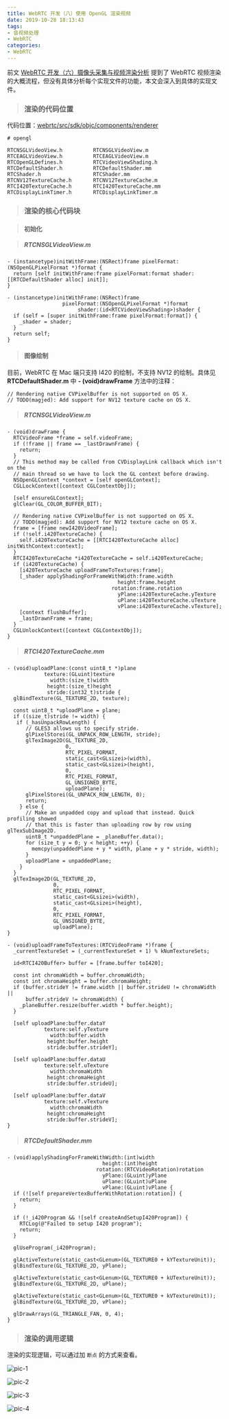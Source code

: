 ```yaml
---
title: WebRTC 开发（八）使用 OpenGL 渲染视频
date: 2019-10-28 18:13:43
tags:
- 音视频处理
- WebRTC
categories:
- WebRTC
---
```


前文 [WebRTC 开发（六）摄像头采集与视频渲染分析](https://depthlove.github.io/2019/10/22/webrtc-development-6-video-rendering-analysis/) 提到了 WebRTC 视频渲染的大概流程，但没有具体分析每个实现文件的功能，本文会深入到具体的实现文件。

> ### 渲染的代码位置

代码位置：[webrtc/src/sdk/objc/components/renderer](https://chromium.googlesource.com/external/webrtc/+/9863f3d246e2da7a2e1f42bbc5757f6af5ec5682/sdk/objc/components/renderer/)

```
# opengl

RTCNSGLVideoView.h          RTCNSGLVideoView.m
RTCEAGLVideoView.h          RTCEAGLVideoView.m
RTCOpenGLDefines.h          RTCVideoViewShading.h
RTCDefaultShader.h          RTCDefaultShader.mm
RTCShader.h                 RTCShader.mm
RTCNV12TextureCache.h       RTCNV12TextureCache.m
RTCI420TextureCache.h       RTCI420TextureCache.mm
RTCDisplayLinkTimer.h       RTCDisplayLinkTimer.m
```

<!-- more -->

> ### 渲染的核心代码块

> #### 初始化

> ##### RTCNSGLVideoView.m

```
- (instancetype)initWithFrame:(NSRect)frame pixelFormat:(NSOpenGLPixelFormat *)format {
  return [self initWithFrame:frame pixelFormat:format shader:[[RTCDefaultShader alloc] init]];
}

- (instancetype)initWithFrame:(NSRect)frame
                  pixelFormat:(NSOpenGLPixelFormat *)format
                       shader:(id<RTCVideoViewShading>)shader {
  if (self = [super initWithFrame:frame pixelFormat:format]) {
    _shader = shader;
  }
  return self;
}

```

> #### 图像绘制

目前，WebRTC 在 Mac 端只支持 I420 的绘制，不支持 NV12 的绘制。具体见 **RTCDefaultShader.m** 中 **- (void)drawFrame** 方法中的注释： 

```
// Rendering native CVPixelBuffer is not supported on OS X.
// TODO(magjed): Add support for NV12 texture cache on OS X.
```

> ##### RTCNSGLVideoView.m

```
- (void)drawFrame {
  RTCVideoFrame *frame = self.videoFrame;
  if (!frame || frame == _lastDrawnFrame) {
    return;
  }
  // This method may be called from CVDisplayLink callback which isn't on the
  // main thread so we have to lock the GL context before drawing.
  NSOpenGLContext *context = [self openGLContext];
  CGLLockContext([context CGLContextObj]);

  [self ensureGLContext];
  glClear(GL_COLOR_BUFFER_BIT);

  // Rendering native CVPixelBuffer is not supported on OS X.
  // TODO(magjed): Add support for NV12 texture cache on OS X.
  frame = [frame newI420VideoFrame];
  if (!self.i420TextureCache) {
    self.i420TextureCache = [[RTCI420TextureCache alloc] initWithContext:context];
  }
  RTCI420TextureCache *i420TextureCache = self.i420TextureCache;
  if (i420TextureCache) {
    [i420TextureCache uploadFrameToTextures:frame];
    [_shader applyShadingForFrameWithWidth:frame.width
                                    height:frame.height
                                  rotation:frame.rotation
                                    yPlane:i420TextureCache.yTexture
                                    uPlane:i420TextureCache.uTexture
                                    vPlane:i420TextureCache.vTexture];
    [context flushBuffer];
    _lastDrawnFrame = frame;
  }
  CGLUnlockContext([context CGLContextObj]);
}
```

> ##### RTCI420TextureCache.mm

```
- (void)uploadPlane:(const uint8_t *)plane
            texture:(GLuint)texture
              width:(size_t)width
             height:(size_t)height
             stride:(int32_t)stride {
  glBindTexture(GL_TEXTURE_2D, texture);

  const uint8_t *uploadPlane = plane;
  if ((size_t)stride != width) {
   if (_hasUnpackRowLength) {
      // GLES3 allows us to specify stride.
      glPixelStorei(GL_UNPACK_ROW_LENGTH, stride);
      glTexImage2D(GL_TEXTURE_2D,
                   0,
                   RTC_PIXEL_FORMAT,
                   static_cast<GLsizei>(width),
                   static_cast<GLsizei>(height),
                   0,
                   RTC_PIXEL_FORMAT,
                   GL_UNSIGNED_BYTE,
                   uploadPlane);
      glPixelStorei(GL_UNPACK_ROW_LENGTH, 0);
      return;
    } else {
      // Make an unpadded copy and upload that instead. Quick profiling showed
      // that this is faster than uploading row by row using glTexSubImage2D.
      uint8_t *unpaddedPlane = _planeBuffer.data();
      for (size_t y = 0; y < height; ++y) {
        memcpy(unpaddedPlane + y * width, plane + y * stride, width);
      }
      uploadPlane = unpaddedPlane;
    }
  }
  glTexImage2D(GL_TEXTURE_2D,
               0,
               RTC_PIXEL_FORMAT,
               static_cast<GLsizei>(width),
               static_cast<GLsizei>(height),
               0,
               RTC_PIXEL_FORMAT,
               GL_UNSIGNED_BYTE,
               uploadPlane);
}

- (void)uploadFrameToTextures:(RTCVideoFrame *)frame {
  _currentTextureSet = (_currentTextureSet + 1) % kNumTextureSets;

  id<RTCI420Buffer> buffer = [frame.buffer toI420];

  const int chromaWidth = buffer.chromaWidth;
  const int chromaHeight = buffer.chromaHeight;
  if (buffer.strideY != frame.width || buffer.strideU != chromaWidth ||
      buffer.strideV != chromaWidth) {
    _planeBuffer.resize(buffer.width * buffer.height);
  }

  [self uploadPlane:buffer.dataY
            texture:self.yTexture
              width:buffer.width
             height:buffer.height
             stride:buffer.strideY];

  [self uploadPlane:buffer.dataU
            texture:self.uTexture
              width:chromaWidth
             height:chromaHeight
             stride:buffer.strideU];

  [self uploadPlane:buffer.dataV
            texture:self.vTexture
              width:chromaWidth
             height:chromaHeight
             stride:buffer.strideV];
}
```

> ##### RTCDefaultShader.mm

```
- (void)applyShadingForFrameWithWidth:(int)width
                               height:(int)height
                             rotation:(RTCVideoRotation)rotation
                               yPlane:(GLuint)yPlane
                               uPlane:(GLuint)uPlane
                               vPlane:(GLuint)vPlane {
  if (![self prepareVertexBufferWithRotation:rotation]) {
    return;
  }

  if (!_i420Program && ![self createAndSetupI420Program]) {
    RTCLog(@"Failed to setup I420 program");
    return;
  }

  glUseProgram(_i420Program);

  glActiveTexture(static_cast<GLenum>(GL_TEXTURE0 + kYTextureUnit));
  glBindTexture(GL_TEXTURE_2D, yPlane);

  glActiveTexture(static_cast<GLenum>(GL_TEXTURE0 + kUTextureUnit));
  glBindTexture(GL_TEXTURE_2D, uPlane);

  glActiveTexture(static_cast<GLenum>(GL_TEXTURE0 + kVTextureUnit));
  glBindTexture(GL_TEXTURE_2D, vPlane);

  glDrawArrays(GL_TRIANGLE_FAN, 0, 4);
}
```

> ### 渲染的调用逻辑

渲染的实现逻辑，可以通过加 `断点` 的方式来查看。

![pic-1](https://raw.githubusercontent.com/depthlove/depthloveBlog/master/source/images/webrtc-development-8-render-video-with-opengl/pic-1.png)

![pic-2](https://raw.githubusercontent.com/depthlove/depthloveBlog/master/source/images/webrtc-development-8-render-video-with-opengl/pic-2.png)

![pic-3](https://raw.githubusercontent.com/depthlove/depthloveBlog/master/source/images/webrtc-development-8-render-video-with-opengl/pic-3.png)

![pic-4](https://raw.githubusercontent.com/depthlove/depthloveBlog/master/source/images/webrtc-development-8-render-video-with-opengl/pic-4.png)






